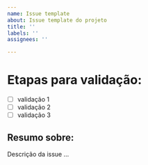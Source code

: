 ```yaml
---
name: Issue template
about: Issue template do projeto
title: ''
labels: ''
assignees: ''

---
```


# Etapas para validação:

- [ ] validação 1
- [ ] validação 2
- [ ] validação 3

## Resumo sobre:

Descrição da issue ...

